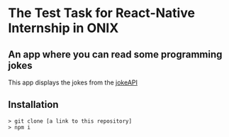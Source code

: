 # The Test Task for React-Native Internship in ONIX

## An app where you can read some programming jokes

This app displays the jokes from the [jokeAPI](https://v2.jokeapi.dev/)

## Installation
```
> git clone [a link to this repository]
> npm i